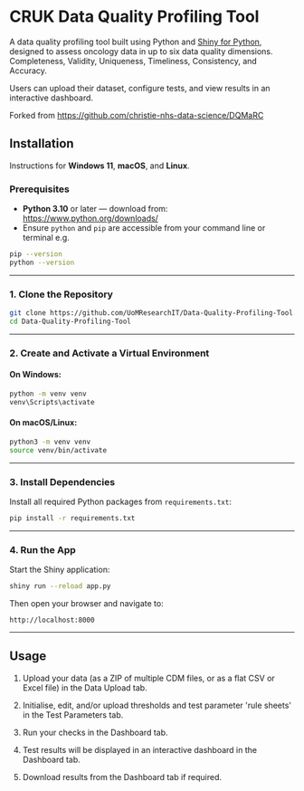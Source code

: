 # CRUK Data Quality Profiling Tool

A data quality profiling tool built using Python and [Shiny for Python](https://shiny.posit.co/py/), designed to assess oncology data in up to six data quality dimensions. Completeness, Validity, Uniqueness, Timeliness, Consistency, and Accuracy. 

Users can upload their dataset, configure tests, and view results in an interactive dashboard.

Forked from https://github.com/christie-nhs-data-science/DQMaRC

## Installation

Instructions for **Windows 11**, **macOS**, and **Linux**.

### Prerequisites

- **Python 3.10** or later — download from: https://www.python.org/downloads/
- Ensure `python` and `pip` are accessible from your command line or terminal e.g.

```bash
pip --version
python --version
```

---

### 1. Clone the Repository

```bash
git clone https://github.com/UoMResearchIT/Data-Quality-Profiling-Tool.git
cd Data-Quality-Profiling-Tool
```

---

### 2. Create and Activate a Virtual Environment

#### On **Windows**:

```bash
python -m venv venv
venv\Scripts\activate
```

#### On **macOS/Linux**:

```bash
python3 -m venv venv
source venv/bin/activate
```

---

### 3. Install Dependencies

Install all required Python packages from `requirements.txt`:

```bash
pip install -r requirements.txt
```

---

### 4. Run the App

Start the Shiny application:

```bash
shiny run --reload app.py
```

Then open your browser and navigate to:

`http://localhost:8000`

---

## Usage

1. Upload your data (as a ZIP of multiple CDM files, or as a flat CSV or Excel file) in the Data Upload tab.
   
2. Initialise, edit, and/or upload thresholds and test parameter 'rule sheets' in the Test Parameters tab.
   
3. Run your checks in the Dashboard tab.
   
4. Test results will be displayed in an interactive dashboard in the Dashboard tab.

5. Download results from the Dashboard tab if required.
